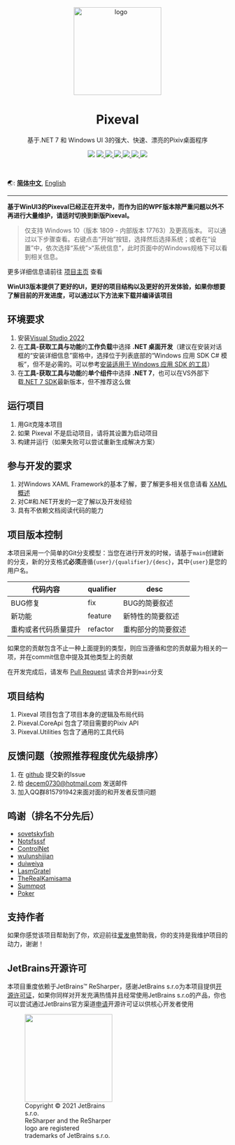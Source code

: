<div align="center">
    <img align="center" src="https://s1.ax1x.com/2020/04/03/GUMZjS.png" alt="logo" width="200">
    <h1 align="center">Pixeval</h1>
    <p align="center">基于.NET 7 和 Windows UI 3的强大、快速、漂亮的Pixiv桌面程序</p>
    <p align="center">
        <img src="https://img.shields.io/github/stars/Pixeval/Pixeval?color=red&style=for-the-badge"/>
        <a href="mailto:decem0730@hotmail.com">
            <img src="https://img.shields.io/static/v1?label=contact%20me&message=hotmail&color=green&style=for-the-badge&logo=gmail&logoColor=white"/>
        </a>
        <a href="https://jq.qq.com/?_wv=1027&k=5hGmJbQ" target="_blank">
            <img src="https://img.shields.io/static/v1?label=chatting&message=qq&color=blue&style=for-the-badge&logo=tencentqq&logoColor=white"/>
        </a>
        <a href="https://github.com/Pixeval/Pixeval/blob/master/LICENSE" target="_blank">
            <img src="https://img.shields.io/github/license/Pixeval/Pixeval?style=for-the-badge&logo=gnu&logoColor=white"/>
        </a>
        <a href="https://github.com/Pixeval/Pixeval/issues/new/choose" target="_blank">
            <img src="https://img.shields.io/static/v1?label=feedback&message=issues&color=pink&style=for-the-badge&logo=Github&logoColor=white"/>
        </a>
        <a href="https://dotnet.microsoft.com/en-us/download/dotnet/6.0" target="_blank">
            <img src="https://img.shields.io/static/v1?label=runtime&message=.NET%207.0&color=yellow&style=for-the-badge&logo=.NET&logoColor=white"/>
        </a>
        <a href="https://dotnet.microsoft.com/en-us/download/dotnet/6.0" target="_blank">
            <img src="https://img.shields.io/badge/Platform-Windows10.0.19041-512BD4?&style=for-the-badge&logo=Windows&logoColor=white"/>
        </a>
    </p>
    </br>
</div>

🌏: [**简体中文**](https://github.com/Pixeval/Pixeval/blob/master/README.md),
[English](https://github.com/Pixeval/Pixeval/blob/master/README.en.md)

---

**基于WinUI3的Pixeval已经正在开发中，而作为旧的WPF版本除严重问题以外不再进行大量维护，请适时切换到新版Pixeval。**

> 仅支持 Windows 10（版本 1809 - 内部版本 17763）及更高版本。
> 可以通过以下步骤查看。右键点击“开始”按钮，选择然后选择系统；或者在“设置”中，依次选择“系统”>“系统信息”，此时页面中的Windows规格下可以看到相关信息。

更多详细信息请前往 [项目主页](https://sora.ink/pixeval) 查看

**WinUI3版本提供了更好的UI，更好的项目结构以及更好的开发体验，如果你想要了解目前的开发进度，可以通过以下方法来下载并编译该项目**

## 环境要求

1. 安装[Visual Studio 2022](https://visualstudio.microsoft.com/vs)
2. 在**工具-获取工具与功能**的**工作负载**中选择 **.NET 桌面开发**（建议在安装对话框的“安装详细信息”窗格中，选择位于列表底部的“Windows 应用 SDK C# 模板”，但不是必需的。可以参考[安装适用于 Windows 应用 SDK 的工具](https://learn.microsoft.com/windows/apps/windows-app-sdk/set-up-your-development-environment)）
3. 在**工具-获取工具与功能**的**单个组件**中选择 **.NET 7**，也可以在VS外部下载[.NET 7 SDK](https://dotnet.microsoft.com/download/dotnet/7.0)最新版本，但不推荐这么做

## 运行项目

1. 用Git克隆本项目
2. 如果 Pixeval 不是启动项目，请将其设置为启动项目
3. 构建并运行（如果失败可以尝试重新生成解决方案）

## 参与开发的要求

1. 对Windows XAML Framework的基本了解，要了解更多相关信息请看 [XAML概述](https://docs.microsoft.com/windows/uwp/xaml-platform/xaml-overview)
2. 对C#和.NET开发的一定了解以及开发经验
3. 具有不依赖文档阅读代码的能力

## 项目版本控制

本项目采用一个简单的Git分支模型：当您在进行开发的时候，请基于`main`创建新的分支，新的分支格式**必须**遵循`{user}/{qualifier}/{desc}`，其中`{user}`是您的用户名。

| 代码内容 | qualifier | desc |
| - | - | - |
| BUG修复 | fix | BUG的简要叙述 |
| 新功能 | feature | 新特性的简要叙述 |
| 重构或者代码质量提升 | refactor | 重构部分的简要叙述 |

如果您的贡献包含不止一种上面提到的类型，则应当遵循和您的贡献最为相关的一项，并在commit信息中提及其他类型上的贡献

在开发完成后，请发布 [Pull Request](https://github.com/Pixeval/Pixeval/pulls) 请求合并到`main`分支

## 项目结构

1. Pixeval 项目包含了项目本身的逻辑及布局代码
2. Pixeval.CoreApi 包含了项目需要的Pixiv API
3. Pixeval.Utilities 包含了通用的工具代码

## 反馈问题（按照推荐程度优先级排序）

1. 在 [github](https://github.com/Pixeval/Pixeval/issues/new) 提交新的Issue
2. 给 [decem0730@hotmail.com](mailto:decem0730@hotmail.com) 发送邮件
3. 加入QQ群815791942来面对面的和开发者反馈问题

## 鸣谢（排名不分先后）

* [sovetskyfish](https://github.com/sovetskyfish)
* [Notsfsssf](https://github.com/Notsfsssf)
* [ControlNet](https://github.com/ControlNet)
* [wulunshijian](https://github.com/wulunshijian)
* [duiweiya](https://github.com/duiweiya)
* [LasmGratel](https://github.com/LasmGratel)
* [TheRealKamisama](https://github.com/TheRealKamisama)
* [Summpot](https://github.com/Summpot)
* [Poker](https://github.com/Poker-sang)

## 支持作者

如果你感觉该项目帮助到了你，欢迎前往[爱发电](https://afdian.net/@dylech30th)赞助我，你的支持是我维护项目的动力，谢谢！

## JetBrains开源许可

本项目重度依赖于JetBrains™ ReSharper，感谢JetBrains s.r.o为本项目提供[开源许可证](https://www.jetbrains.com/community/opensource/#support)，如果你同样对开发充满热情并且经常使用JetBrains s.r.o的产品，你也可以尝试通过JetBrains官方渠道[申请](https://www.jetbrains.com/shop/eform/opensource)开源许可证以供核心开发者使用

<figure style="width: min-content">
    <img src="https://resources.jetbrains.com/storage/products/company/brand/logos/ReSharper_icon.png" width="200" height="200"/>
    <figcaption>Copyright © 2021 JetBrains s.r.o. </br>ReSharper and the ReSharper logo are registered trademarks of JetBrains s.r.o.</figcaption>
</figure>
